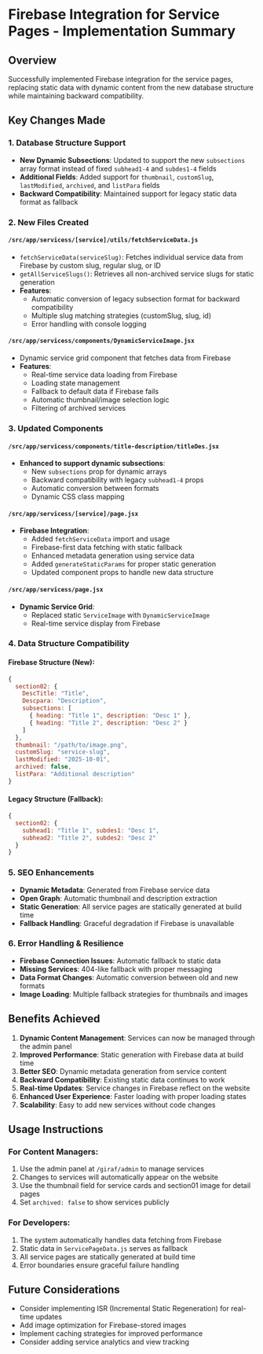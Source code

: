 # Firebase Integration for Service Pages - Implementation Summary

## Overview
Successfully implemented Firebase integration for the service pages, replacing static data with dynamic content from the new database structure while maintaining backward compatibility.

## Key Changes Made

### 1. Database Structure Support
- **New Dynamic Subsections**: Updated to support the new `subsections` array format instead of fixed `subhead1-4` and `subdes1-4` fields
- **Additional Fields**: Added support for `thumbnail`, `customSlug`, `lastModified`, `archived`, and `listPara` fields
- **Backward Compatibility**: Maintained support for legacy static data format as fallback

### 2. New Files Created

#### `/src/app/servicess/[service]/utils/fetchServiceData.js`
- `fetchServiceData(serviceSlug)`: Fetches individual service data from Firebase by custom slug, regular slug, or ID
- `getAllServiceSlugs()`: Retrieves all non-archived service slugs for static generation
- **Features**:
  - Automatic conversion of legacy subsection format for backward compatibility
  - Multiple slug matching strategies (customSlug, slug, id)
  - Error handling with console logging

#### `/src/app/servicess/components/DynamicServiceImage.jsx`
- Dynamic service grid component that fetches data from Firebase
- **Features**:
  - Real-time service data loading from Firebase
  - Loading state management
  - Fallback to default data if Firebase fails
  - Automatic thumbnail/image selection logic
  - Filtering of archived services

### 3. Updated Components

#### `/src/app/servicess/components/title-description/titleDes.jsx`
- **Enhanced to support dynamic subsections**:
  - New `subsections` prop for dynamic arrays
  - Backward compatibility with legacy `subhead1-4` props
  - Automatic conversion between formats
  - Dynamic CSS class mapping

#### `/src/app/servicess/[service]/page.jsx`
- **Firebase Integration**:
  - Added `fetchServiceData` import and usage
  - Firebase-first data fetching with static fallback
  - Enhanced metadata generation using service data
  - Added `generateStaticParams` for proper static generation
  - Updated component props to handle new data structure

#### `/src/app/servicess/page.jsx`
- **Dynamic Service Grid**:
  - Replaced static `ServiceImage` with `DynamicServiceImage`
  - Real-time service display from Firebase

### 4. Data Structure Compatibility

#### Firebase Structure (New):
```javascript
{
  section02: {
    DescTitle: "Title",
    Descpara: "Description",
    subsections: [
      { heading: "Title 1", description: "Desc 1" },
      { heading: "Title 2", description: "Desc 2" }
    ]
  },
  thumbnail: "/path/to/image.png",
  customSlug: "service-slug",
  lastModified: "2025-10-01",
  archived: false,
  listPara: "Additional description"
}
```

#### Legacy Structure (Fallback):
```javascript
{
  section02: {
    subhead1: "Title 1", subdes1: "Desc 1",
    subhead2: "Title 2", subdes2: "Desc 2"
  }
}
```

### 5. SEO Enhancements
- **Dynamic Metadata**: Generated from Firebase service data
- **Open Graph**: Automatic thumbnail and description extraction
- **Static Generation**: All service pages are statically generated at build time
- **Fallback Handling**: Graceful degradation if Firebase is unavailable

### 6. Error Handling & Resilience
- **Firebase Connection Issues**: Automatic fallback to static data
- **Missing Services**: 404-like fallback with proper messaging
- **Data Format Changes**: Automatic conversion between old and new formats
- **Image Loading**: Multiple fallback strategies for thumbnails and images

## Benefits Achieved

1. **Dynamic Content Management**: Services can now be managed through the admin panel
2. **Improved Performance**: Static generation with Firebase data at build time
3. **Better SEO**: Dynamic metadata generation from service content
4. **Backward Compatibility**: Existing static data continues to work
5. **Real-time Updates**: Service changes in Firebase reflect on the website
6. **Enhanced User Experience**: Faster loading with proper loading states
7. **Scalability**: Easy to add new services without code changes

## Usage Instructions

### For Content Managers:
1. Use the admin panel at `/giraf/admin` to manage services
2. Changes to services will automatically appear on the website
3. Use the thumbnail field for service cards and section01 image for detail pages
4. Set `archived: false` to show services publicly

### For Developers:
1. The system automatically handles data fetching from Firebase
2. Static data in `ServicePageData.js` serves as fallback
3. All service pages are statically generated at build time
4. Error boundaries ensure graceful failure handling

## Future Considerations
- Consider implementing ISR (Incremental Static Regeneration) for real-time updates
- Add image optimization for Firebase-stored images
- Implement caching strategies for improved performance
- Consider adding service analytics and view tracking